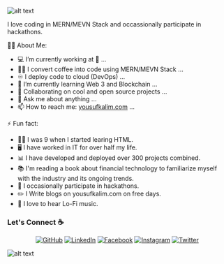 ![alt text](./images/top.png)

I love coding in MERN/MEVN Stack and occassionally participate in hackathons.

<!--
**yousufkalim/yousufkalim** is a ✨ _special_ ✨ repository because its `README.md` (this file) appears on your GitHub profile.

Here are some ideas to get you started:
-->

🧑‍💼 About Me:

-   💻 I’m currently working at 👀 ...
-   👨‍💻 I convert coffee into code using MERN/MEVN Stack ...
-   ♾️ I deploy code to cloud (DevOps) ...
-   🌱 I’m currently learning Web 3 and Blockchain ...
-   👯 Collaborating on cool and open source projects ...
-   💬 Ask me about anything ...
-   📫 How to reach me: <a href="https://yousufkalim.com">yousufkalim.com</a> ...

⚡ Fun fact:

-   🧑‍💻 I was 9 when I started learing HTML.
-   🖥️ I have worked in IT for over half my life.
-   📊 I have developed and deployed over 300 projects combined.
-   📚 I'm reading a book about financial technology to familiarize myself with the industry and its ongoing trends.
-   🥇 I occasionally participate in hackathons.
-   :pencil2: I Write blogs on yousufkalim.com on free days.
-   :musical_note: I love to hear Lo-Fi music.

### Let's Connect :coffee:

 <p align="center">
 	<a href="https://github.com/yousufkalim"><img src="https://img.icons8.com/bubbles/50/000000/github.png" alt="GitHub"/></a>
 	<a href="https://www.linkedin.com/in/yousufkalim/"><img src="https://img.icons8.com/bubbles/50/000000/linkedin.png" alt="LinkedIn"/></a>
 	<a href="https://www.facebook.com/realYousufKalim/"><img src="https://img.icons8.com/bubbles/50/000000/facebook-new.png" alt="Facebook"/></a>
 	<a href="https://www.instagram.com/realYousufKalim/"><img src="https://img.icons8.com/bubbles/50/000000/instagram.png" alt="Instagram"/></a>
 	<a href="https://x/realYousufKalim"><img src="https://img.icons8.com/bubbles/50/000000/x.png" alt="Twitter"/></a>
 </p>
 
![alt text](./images/bottom.svg)
